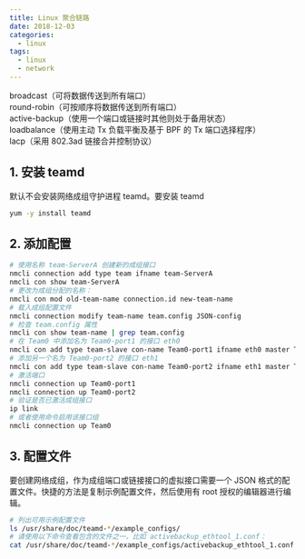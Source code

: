```yaml
---
title: Linux 聚合链路
date: 2018-12-03
categories:
  - linux
tags:
  - linux
  - network
---
```


<!-- more -->

broadcast（可将数据传送到所有端口）  
round-robin（可按顺序将数据传送到所有端口）  
active-backup（使用一个端口或链接时其他则处于备用状态）  
loadbalance（使用主动 Tx 负载平衡及基于 BPF 的 Tx 端口选择程序）  
lacp（采用 802.3ad 链接合并控制协议）  

## 1. 安装 teamd
默认不会安装网络成组守护进程 teamd。要安装 teamd
```bash
yum -y install teamd
```

## 2. 添加配置
```bash
# 使用名称 team-ServerA 创建新的成组接口
nmcli connection add type team ifname team-ServerA
nmcli con show team-ServerA
# 更改为成组分配的名称：
nmcli con mod old-team-name connection.id new-team-name
# 载入成组配置文件
nmcli connection modify team-name team.config JSON-config
# 检查 team.config 属性
nmcli con show team-name | grep team.config
# 在 Team0 中添加名为 Team0-port1 的接口 eth0
nmcli con add type team-slave con-name Team0-port1 ifname eth0 master Team0
# 添加另一个名为 Team0-port2 的接口 eth1
nmcli con add type team-slave con-name Team0-port2 ifname eth1 master Team0
# 激活端口
nmcli connection up Team0-port1
nmcli connection up Team0-port2
# 验证是否已激活成组接口
ip link
# 或者使用命令启用该接口组
nmcli connection up Team0
```
## 3. 配置文件
要创建网络成组，作为成组端口或链接接口的虚拟接口需要一个 JSON 格式的配置文件。快捷的方法是复制示例配置文件，然后使用有 root 授权的编辑器进行编辑。  
```bash
# 列出可用示例配置文件
ls /usr/share/doc/teamd-*/example_configs/
# 请使用以下命令查看包含的文件之一，比如 activebackup_ethtool_1.conf：
cat /usr/share/doc/teamd-*/example_configs/activebackup_ethtool_1.conf
```
